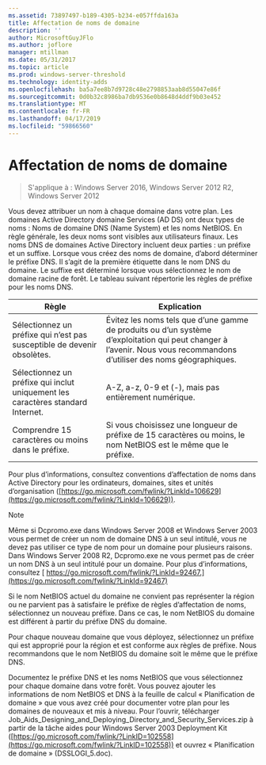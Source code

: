 ```yaml
---
ms.assetid: 73897497-b189-4305-b234-e057ffda163a
title: Affectation de noms de domaine
description: ''
author: MicrosoftGuyJFlo
ms.author: joflore
manager: mtillman
ms.date: 05/31/2017
ms.topic: article
ms.prod: windows-server-threshold
ms.technology: identity-adds
ms.openlocfilehash: ba5a7ee8b7d9728c48e2798853aab8d55047e86f
ms.sourcegitcommit: 0d0b32c8986ba7db9536e0b8648d4ddf9b03e452
ms.translationtype: MT
ms.contentlocale: fr-FR
ms.lasthandoff: 04/17/2019
ms.locfileid: "59866560"
---
```

# <a name="assigning-domain-names"></a>Affectation de noms de domaine

>S'applique à : Windows Server 2016, Windows Server 2012 R2, Windows Server 2012

Vous devez attribuer un nom à chaque domaine dans votre plan. Les domaines Active Directory domaine Services (AD DS) ont deux types de noms : Noms de domaine DNS (Name System) et les noms NetBIOS. En règle générale, les deux noms sont visibles aux utilisateurs finaux. Les noms DNS de domaines Active Directory incluent deux parties : un préfixe et un suffixe. Lorsque vous créez des noms de domaine, d’abord déterminer le préfixe DNS. Il s’agit de la première étiquette dans le nom DNS du domaine. Le suffixe est déterminé lorsque vous sélectionnez le nom de domaine racine de forêt. Le tableau suivant répertorie les règles de préfixe pour les noms DNS.  
  
|Règle|Explication|  
|--------|---------------|  
|Sélectionnez un préfixe qui n’est pas susceptible de devenir obsolètes.|Évitez les noms tels que d’une gamme de produits ou d’un système d’exploitation qui peut changer à l’avenir. Nous vous recommandons d’utiliser des noms géographiques.|  
|Sélectionnez un préfixe qui inclut uniquement les caractères standard Internet.|A-Z, a-z, 0-9 et (-), mais pas entièrement numérique.|  
|Comprendre 15 caractères ou moins dans le préfixe.|Si vous choisissez une longueur de préfixe de 15 caractères ou moins, le nom NetBIOS est le même que le préfixe.|  
  
Pour plus d’informations, consultez conventions d’affectation de noms dans Active Directory pour les ordinateurs, domaines, sites et unités d’organisation ([https://go.microsoft.com/fwlink/?LinkId=106629](https://go.microsoft.com/fwlink/?LinkId=106629)).  
  
> [!NOTE]  
>  Même si Dcpromo.exe dans Windows Server 2008 et Windows Server 2003 vous permet de créer un nom de domaine DNS à un seul intitulé, vous ne devez pas utiliser ce type de nom pour un domaine pour plusieurs raisons. Dans Windows Server 2008 R2, Dcpromo.exe ne vous permet pas de créer un nom DNS à un seul intitulé pour un domaine. Pour plus d’informations, consultez [ https://go.microsoft.com/fwlink/?LinkId=92467.](https://go.microsoft.com/fwlink/?LinkId=92467)   
  
Si le nom NetBIOS actuel du domaine ne convient pas représenter la région ou ne parvient pas à satisfaire le préfixe de règles d’affectation de noms, sélectionnez un nouveau préfixe. Dans ce cas, le nom NetBIOS du domaine est différent à partir du préfixe DNS du domaine.  
  
Pour chaque nouveau domaine que vous déployez, sélectionnez un préfixe qui est approprié pour la région et est conforme aux règles de préfixe. Nous recommandons que le nom NetBIOS du domaine soit le même que le préfixe DNS.  
  
Documentez le préfixe DNS et les noms NetBIOS que vous sélectionnez pour chaque domaine dans votre forêt. Vous pouvez ajouter les informations de nom NetBIOS et DNS à la feuille de calcul « Planification de domaine » que vous avez créé pour documenter votre plan pour les domaines de nouveaux et mis à niveau. Pour l’ouvrir, télécharger Job_Aids_Designing_and_Deploying_Directory_and_Security_Services.zip à partir de la tâche aides pour Windows Server 2003 Deployment Kit ([https://go.microsoft.com/fwlink/?LinkID=102558](https://go.microsoft.com/fwlink/?LinkID=102558)) et ouvrez « Planification de domaine » (DSSLOGI_5.doc).  
  


